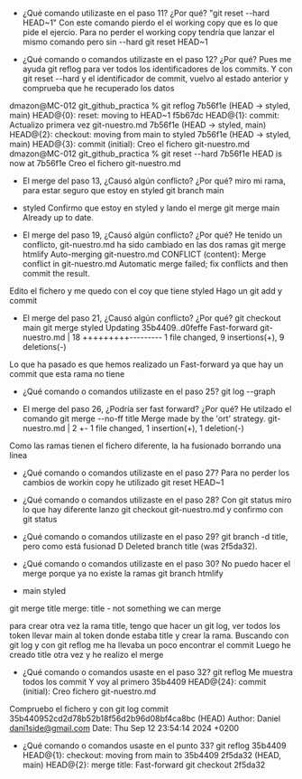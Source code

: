 - ¿Qué comando utilizaste en el paso 11? ¿Por qué?
"git reset --hard HEAD~1"
Con este comando pierdo el el working copy que es lo que pide el ejercio.
Para no perder el working copy tendría que lanzar el mismo comando pero sin --hard
git reset HEAD~1


- ¿Qué comando o comandos utilizaste en el paso 12? ¿Por qué?
Pues me ayuda git reflog para ver todos los identificadores de los commits.
Y con git reset --hard y el identificador de commit, vuelvo al estado anterior y
comprueba que he recuperado los datos

dmazon@MC-012 git_github_practica % git reflog
7b56f1e (HEAD -> styled, main) HEAD@{0}: reset: moving to HEAD~1
f5b67dc HEAD@{1}: commit: Actualizo primera vez git-nuestro.md
7b56f1e (HEAD -> styled, main) HEAD@{2}: checkout: moving from main to styled
7b56f1e (HEAD -> styled, main) HEAD@{3}: commit (initial): Creo el fichero git-nuestro.md
dmazon@MC-012 git_github_practica % git reset --hard 7b56f1e
HEAD is now at 7b56f1e Creo el fichero git-nuestro.md


- El merge del paso 13, ¿Causó algún conflicto? ¿Por qué?
miro mi rama, para estar seguro que estoy en styled
git branch
main
* styled
Confirmo que estoy en styled
y lando el merge
git merge main
Already up to date.


- El merge del paso 19, ¿Causó algún conflicto? ¿Por qué?
He tenido un conflicto, git-nuestro.md ha sido cambiado en las dos ramas
git merge htmlify
Auto-merging git-nuestro.md
CONFLICT (content): Merge conflict in git-nuestro.md
Automatic merge failed; fix conflicts and then commit the result.

Edito el fichero y me quedo con el coy que tiene styled
Hago un git add y commit

- El merge del paso 21, ¿Causó algún conflicto? ¿Por qué?
git checkout main
git merge styled
Updating 35b4409..d0feffe
Fast-forward
 git-nuestro.md | 18 +++++++++---------
 1 file changed, 9 insertions(+), 9 deletions(-)

Lo que ha pasado es que hemos realizado un Fast-forward ya que hay un commit
que esta rama no tiene


- ¿Qué comando o comandos utilizaste en el paso 25?
git log --graph

- El merge del paso 26, ¿Podría ser fast forward? ¿Por qué?
He utilzado el comando
git merge --no-ff title
Merge made by the 'ort' strategy.
git-nuestro.md | 2 +-
1 file changed, 1 insertion(+), 1 deletion(-)

Como las ramas tienen el fichero diferente, la ha fusionado borrando una linea

- ¿Qué comando o comandos utilizaste en el paso 27?
Para no perder los cambios de workin copy he utilizado
git reset  HEAD~1

- ¿Qué comando o comandos utilizaste en el paso 28?
Con git status miro lo que hay diferente
lanzo git checkout git-nuestro.md
y confirmo con git status

- ¿Qué comando o comandos utilizaste en el paso 29?
git branch -d title, pero como está fusionad D
Deleted branch title (was 2f5da32).


- ¿Qué comando o comandos utilizaste en el paso 30?
No puedo hacer el merge porque ya no existe la ramas
git branch
  htmlify
* main
  styled

git merge title
merge: title - not something we can merge

para crear otra vez la rama title, tengo que hacer un git log, ver todos los token
llevar main al token donde estaba title y crear la rama.
Buscando con git log y con git reflog me ha llevaba un poco encontrar el commit
Luego he creado title otra vez y he realizo el merge


- ¿Qué comando o comandos usaste en el paso 32?
git reflog
Me muestra todos los commit
Y voy al primero
35b4409 HEAD@{24}: commit (initial): Creo fichero git-nuestro.md

Compruebo el fichero y con
git log
commit 35b440952cd2d78b52b18f56d2b96d08bf4ca8bc (HEAD)
Author: Daniel <dani1side@gmail.com>
Date:   Thu Sep 12 23:54:14 2024 +0200

- ¿Qué comando o comandos usaste en el punto 33?
git reflog
35b4409 HEAD@{1}: checkout: moving from main to 35b4409
2f5da32 (HEAD, main) HEAD@{2}: merge title: Fast-forward
git checkout 2f5da32


